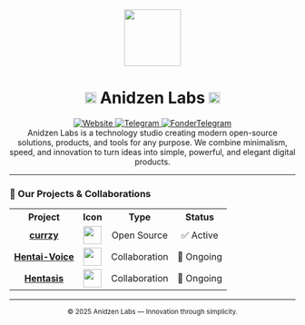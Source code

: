 <div align="center">
  <img src="https://raw.githubusercontent.com/anidzen-labs/Design-assets/refs/heads/main/anidzen/TRANSPARENT_WHITE_RING.png" height="100px">
  <h1>
    <img src="https://raw.githubusercontent.com/anidzen-labs/Design-assets/refs/heads/main/anidzen/TRANSPARENT_TRANSPARENT_RING.png" height="20px"/> 
    Anidzen Labs 
    <img src="https://raw.githubusercontent.com/anidzen-labs/Design-assets/refs/heads/main/anidzen/TRANSPARENT_TRANSPARENT_RING.png" height="20px"/>
  </h1>  
</div>

<div align="center">
  <a href="https://vahe.anidzen.com">
    <img src="https://img.shields.io/badge/website-vahe.anidzen.com-blue?style=flat-square" alt="Website"/>
  </a>
  <a href="https://t.me/AnidzenLabs">
    <img src="https://img.shields.io/badge/Telegram-@AnidzenLabs-red?style=flat-square" alt="Telegram"/>
  </a>
  <a href="https://t.me/Vahesargsyan2005">
    <img src="https://img.shields.io/badge/Telegram-@Vahesargsyan2005-blue?style=flat-square" alt="FonderTelegram"/>
  </a>
</div>

<div align="center">
   Anidzen Labs is a technology studio creating modern open-source solutions, products, and tools for any purpose. We combine minimalism, speed, and innovation to turn ideas into simple, powerful, and elegant digital products.
</div>

---

### 🚀 Our Projects & Collaborations

<table>
  <tr>
    <th>Project</th>
    <th>Icon</th>
    <th>Type</th>
    <th>Status</th>
  </tr>
  <tr align="center">
    <td><a href="https://github.com/anidzen-labs/currzy"><b>currzy</b></a></td>
    <td><img src="https://img.icons8.com/color/48/000000/currency-exchange.png" width="32"/></td>
    <td>Open Source</td>
    <td>✅ Active</td>
  </tr>
  <tr align="center">
    <td><a href="https://github.com/anidzen-labs/hentai-voice"><b>Hentai-Voice</b></a></td>
    <td><img src="https://img.icons8.com/color/48/000000/microphone.png" width="32"/></td>
    <td>Collaboration</td>
    <td>🔄 Ongoing</td>
  </tr>
  <tr align="center">
    <td><a href="https://github.com/anidzen-labs/hentasis"><b>Hentasis</b></a></td>
    <td><img src="https://img.icons8.com/color/48/000000/paint-palette.png" width="32"/></td>
    <td>Collaboration</td>
    <td>🔄 Ongoing</td>
  </tr>
</table>


---

<div align="center">
  <sub>© 2025 Anidzen Labs — Innovation through simplicity.</sub>
</div>
